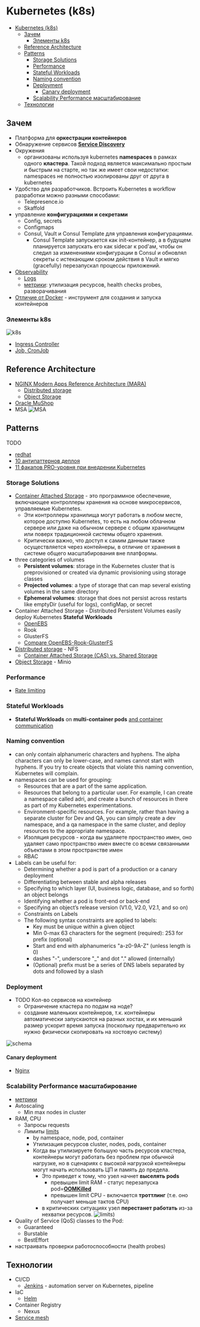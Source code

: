 # Kubernetes (k8s)

- [Kubernetes (k8s)](#kubernetes-k8s)
  - [Зачем](#зачем)
    - [Элементы k8s](#элементы-k8s)
  - [Reference Architecture](#reference-architecture)
  - [Patterns](#patterns)
    - [Storage Solutions](#storage-solutions)
    - [Performance](#performance)
    - [Stateful Workloads](#stateful-workloads)
    - [Naming convention](#naming-convention)
    - [Deployment](#deployment)
      - [Canary deployment](#canary-deployment)
    - [Scalability Performance масштабирование](#scalability-performance-масштабирование)
  - [Технологии](#технологии)

## Зачем

- Платформа для __оркестрации контейнеров__
- Обнаружение сервисов __[Service Discovery](../../arch/pattern/deployment/service.discovery.md)__
- Окружения
  - организованы используя kubernetes __namespaces__ в рамках одного __кластера__. Такой подход является максимально простым и быстрым на старте, но так же имеет свои недостатки: namespaces не полностью изолированы друг от друга в kubernetes
- Удобство для разработчиков. Встроить Kubernetes в workflow разработки можно разными способами:
  - Telepresence.io
  - Skaffold
- управление __конфигурациями и секретами__
  - Config, secrets
  - Configmaps
  - Consul, Vault и Consul Template для управления конфигурациями.
    - Consul Template запускается как init-контейнер, а в будущем планируется запускать его как sidecar к pod'ам, чтобы он следил за изменениями конфигурации в Consul и обновлял секреты с истекающим сроком действия в Vault и мягко (gracefully) перезапускал процессы приложений.
- [Observability](../../arch/ability/observability.md)
  - [Logs](../observability/logging.md)
  - [метрики](k8s.performance.metric.md): утилизация ресурсов, health checks probes, разворачивания
- [Отличие от Docker](https://mcs.mail.ru/blog/chto-umeet-kubernetes-chego-ne-umeet-docker) - инструмент для создания и запуска контейнеров

### Элементы k8s

![k8s](http://www.plantuml.com/plantuml/proxy?cache=no&src=https://raw.githubusercontent.com/daemon110282/daemon110282.github.io/daemon110282-patch-1/technology/ci-cd/k8s.puml)

- [Ingress Controller](k8s.ingress.md)
- [Job, CronJob](k8s.job.md)

## Reference Architecture

- [NGINX Modern Apps Reference Architecture (MARA)](https://github.com/nginxinc/kic-reference-architectures/)
  - [Distributed storage](../../technology/filesystem/filesystem.md)
  - [Object Storage](../../technology/filesystem/object.storage.md)
- [Oracle MuShop](https://oracle-quickstart.github.io/oci-cloudnative/)
- MSA ![MSA](../../img/technology/ci-cd/k8s.msa.jpg)

## Patterns

TODO

- [redhat](https://developers.redhat.com/blog/2020/05/11/top-10-must-know-kubernetes-design-patterns)
- [10 антипаттернов деплоя](https://mcs.mail.ru/blog/antipatterny-deploya-v-kubernetes)
- [11 факапов PRO-уровня при внедрении Kubernetes](https://mcs.mail.ru/blog/11-fakapov-pro-urovnja-pri-vnedrenii-kubernetes)

### Storage Solutions

- [Container Attached Storage](https://openebs.io/docs/concepts/cas) - это программное обеспечение, включающее контроллеры хранения на основе микросервисов, управляемые Kubernetes.
  - Эти контроллеры хранилища могут работать в любом месте, которое доступно Kubernetes, то есть на любом облачном сервере или даже на обычном сервере с общим хранилищем или поверх традиционной системы общего хранения.
  - Критически важно, что доступ к самим данным также осуществляется через контейнеры, в отличие от хранения в системе общего масштабирования вне платформы.
- three categories of volumes
  - __Persistent volumes__: storage in the Kubernetes cluster that is preprovisioned or created via dynamic provisioning using storage classes
  - __Projected volumes__: a type of storage that can map several existing volumes in the same directory
  - __Ephemeral volumes__: storage that does not persist across restarts like emptyDir (useful for logs), configMap, or secret
- Container Attached Storage - Distributed Persistent Volumes easily deploy Kubernetes __Stateful Workloads__  
  - [OpenEBS](https://openebs.io/docs/)
  - Rook
  - GlusterFS
  - [Compare OpenEBS-Rook-GlusterFS](https://kubevious.io/blog/post/comparing-top-storage-solutions-for-kubernetes)
- [Distributed storage](../../technology/filesystem/filesystem.md) - NFS
  - [Container Attached Storage (CAS) vs. Shared Storage](https://blog.mayadata.io/container-attached-storage-cas-vs.-shared-storage-which-one-to-choose)
- [Object Storage](../../technology/filesystem/object.storage.md) - Minio

### Performance

- [Rate limiting](../../arch/pattern/performance/rate.limit.md)

### Stateful Workloads

- __Stateful Workloads__ on __multi-container pods__ [and container communication](https://www.mirantis.com/blog/multi-container-pods-and-container-communication-in-kubernetes/)

### Naming convention

- can only contain alphanumeric characters and hyphens. The alpha characters can only be lower-case, and names cannot start with hyphens. If you try to create objects that violate this naming convention, Kubernetes will complain.
- namespaces can be used for grouping:
  - Resources that are a part of the same application.
  - Resources that belong to a particular user. For example, I can create a namespace called adri, and create a bunch of resources in there as part of my Kubernetes experimentations.
  - Environment-specific resources. For example, rather than having a separate cluster for Dev and QA, you can simply create a dev namespace, and a qa namespace in the same cluster, and deploy resources to the appropriate namespace.
  - Изоляция ресурсов - когда вы удаляете пространство имен, оно удаляет само пространство имен вместе со всеми связанными объектами в этом пространстве имен
  - RBAC
- Labels can be useful for:
  - Determining whether a pod is part of a production or a canary deployment
  - Differentiating between stable and alpha releases
  - Specifying to which layer (UI, business logic, database, and so forth) an object belongs
  - Identifying whether a pod is front-end or back-end
  - Specifying an object’s release version (V1.0, V2.0, V2.1, and so on)
  - Constraints on Labels
  - The following syntax constraints are applied to labels:
    - Key must be unique within a given object
    - Min 0-max 63 characters for the segment (required): 253 for prefix (optional)
    - Start and end with alphanumerics "a-z0-9A-Z" (unless length is 0)
    - dashes "-", underscore "_" and dot "." allowed (internally)
    - (Optional) prefix must be a series of DNS labels separated by dots and followed by a slash

### Deployment

- TODO Кол-во сервисов на контейнер
  - Ограничение кластера по подам на ноде?
  - создание маленьких контейнеров, т.к. контейнеры автоматически запускаются на разных хостах, и их меньший размер ускорит время запуска (поскольку предварительно их нужно физически скопировать на хостовую систему)

![schema](../../img/technology/ci-cd/k8s.deploy.jpg)

#### Canary deployment

- [Nginx](https://www.nginx.com/blog/microservices-march-improve-kubernetes-uptime-and-resilience-with-a-canary-deployment/)

### Scalability Performance масштабирование

- [метрики](k8s.performance.metric.md)
- Avtoscaling
  - Min max nodes in cluster
- RAM, CPU
  - Запросы requests
  - Лимиты [limits](https://habr.com/ru/companies/flant/articles/489668/)
    - by namespace, node, pod, container
    - Утилизация ресурсов cluster, nodes, pods, container
    - Когда вы утилизируете большую часть ресурсов кластера, контейнеры могут работать без проблем при обычной нагрузке, но в сценариях с высокой нагрузкой контейнеры могут начать использовать ЦП и память до предела.
      - Это приведет к тому, что узел начнет __выселять pods__
        - превышен limit RAM - статус перезапуска pod=__[OOMKilled](k8s.performance.metric.md)__
        - превышен limit CPU - включается __троттлинг__ (т.е. оно получает меньше тактов CPU)
      - в критических ситуациях узел __перестанет работать__ из-за нехватки ресурсов.
  ![limits](../../img/technology/ci-cd/k8s.limits.png))
- Quality of Service (QoS) classes to the Pod:
  - Guaranteed
  - Burstable
  - BestEffort
- настраивать проверки работоспособности (health probes)

## Технологии

- CI/CD
  - [Jenkins](jenkins.md)	- automation server on Kubernetes, pipeline
- IaC
  - [Helm](helm.md)
- Container Registry
  - Nexus
- [Service mesh](../middleware/servicemesh.md)
